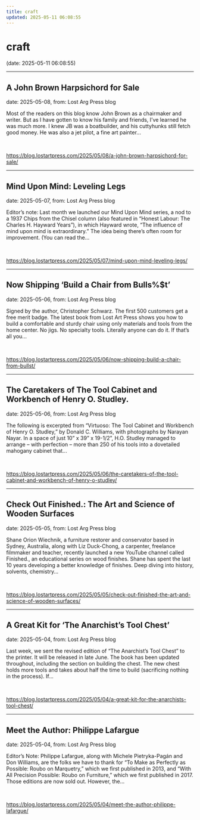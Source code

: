 ```yaml
---
title: craft
updated: 2025-05-11 06:08:55
---
```


# craft

(date: 2025-05-11 06:08:55)

---

## A John Brown Harpsichord for Sale

date: 2025-05-08, from: Lost Arg Press blog

Most of the readers on this blog know John Brown as a chairmaker and writer. But as I have gotten to know his family and friends, I&#8217;ve learned he was much more. I knew JB was a boatbuilder, and his cuttyhunks still fetch good money. He was also a jet pilot, a fine art painter... 

<br> 

<https://blog.lostartpress.com/2025/05/08/a-john-brown-harpsichord-for-sale/>

---

## Mind Upon Mind: Leveling Legs

date: 2025-05-07, from: Lost Arg Press blog

Editor’s note: Last month we launched our Mind Upon Mind series, a nod to a 1937 Chips from the Chisel column (also featured in “Honest Labour: The Charles H. Hayward Years”), in which Hayward wrote, “The influence of mind upon mind is extraordinary.” The idea being there’s often room for improvement. (You can read the... 

<br> 

<https://blog.lostartpress.com/2025/05/07/mind-upon-mind-leveling-legs/>

---

## Now Shipping ‘Build a Chair from Bulls%$t’

date: 2025-05-06, from: Lost Arg Press blog

Signed by the author, Christopher Schwarz. The first 500 customers get a free merit badge. The latest book from Lost Art Press shows you how to build a comfortable and sturdy chair using only materials and tools from the home center. No jigs. No specialty tools. Literally anyone can do it. If that’s all you... 

<br> 

<https://blog.lostartpress.com/2025/05/06/now-shipping-build-a-chair-from-bullst/>

---

## The Caretakers of The Tool Cabinet and Workbench of Henry O. Studley.

date: 2025-05-06, from: Lost Arg Press blog

The following is excerpted from “Virtuoso: The Tool Cabinet and Workbench of Henry O. Studley,” by Donald C. Williams, with photographs by Narayan Nayar. In a space of just 10” x 39” x 19-1/2”, H.O. Studley managed to arrange – with perfection – more than 250 of his tools into a dovetailed mahogany cabinet that... 

<br> 

<https://blog.lostartpress.com/2025/05/06/the-caretakers-of-the-tool-cabinet-and-workbench-of-henry-o-studley/>

---

## Check Out Finished.: The Art and Science of Wooden Surfaces

date: 2025-05-05, from: Lost Arg Press blog

Shane Orion Wiechnik, a furniture restorer and conservator based in Sydney, Australia, along with Liz Duck-Chong, a carpenter, freelance filmmaker and teacher, recently launched a new YouTube channel called Finished., an educational series on wood finishes. Shane has spent the last 10 years developing a better knowledge of finishes. Deep diving into history, solvents, chemistry... 

<br> 

<https://blog.lostartpress.com/2025/05/05/check-out-finished-the-art-and-science-of-wooden-surfaces/>

---

## A Great Kit for ‘The Anarchist’s Tool Chest’

date: 2025-05-04, from: Lost Arg Press blog

Last week, we sent the revised edition of “The Anarchist’s Tool Chest” to the printer. It will be released in late June. The book has been updated throughout, including the section on building the chest. The new chest holds more tools and takes about half the time to build (sacrificing nothing in the process). If... 

<br> 

<https://blog.lostartpress.com/2025/05/04/a-great-kit-for-the-anarchists-tool-chest/>

---

## Meet the Author: Philippe Lafargue

date: 2025-05-04, from: Lost Arg Press blog

Editor’s Note: Philippe Lafargue, along with Michele Pietryka-Pagán&#160;and Don Williams, are the folks we have to thank for “To Make as Perfectly as Possible: Roubo on Marquetry,” which we first published in 2013, and “With All Precision Possible: Roubo on Furniture,” which we first published in 2017. Those editions are now sold out. However, the... 

<br> 

<https://blog.lostartpress.com/2025/05/04/meet-the-author-philippe-lafargue/>

